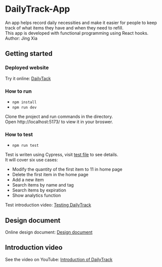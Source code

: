 # DailyTrack-App
An app helps record daily necessities and make it easier for people to keep track of what items they have and when they need to refill.  
This app is developed with functional programming using React hooks.    
Author: Jing Xia


## Getting started
### Deployed website
Try it online: [DailyTack](https://dailytrack-functional.web.app/)  

### How to run
* `npm install`  
* `npm run dev`  

Clone the project and run commands in the directory.  
Open http://localhost:5173/ to view it in your broswer.  

### How to test
* `npm run test`  

Test is writen using Cypress, visit [test file](cypress/e2e/0-dailyTrack/dailyTrack.cy.js) to see details.  
It will cover six use cases:  
* Modify the quantity of the first item to 11 in home page
* Delete the first item in the home page
* Add a new item
* Search items by name and tag
* Search items by expiration
* Show analytics function

Test introduction video: [Testing DailyTrack]()

## Design document
Online design document: [Design document](https://docs.google.com/document/d/1rEiOIVWCqxiEGwF3uWYWnPBqwJgoAN26t8y2oIJMai0/edit?usp=sharing)
  
## Introduction video
See the video on YouTube: [Introduction of DailyTrack](https://youtu.be/s78c-bGO4DM)